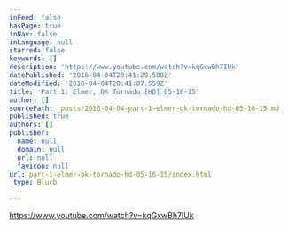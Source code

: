 ```yaml
---
inFeed: false
hasPage: true
inNav: false
inLanguage: null
starred: false
keywords: []
description: 'https://www.youtube.com/watch?v=kqGxwBh7IUk'
datePublished: '2016-04-04T20:41:29.508Z'
dateModified: '2016-04-04T20:41:07.559Z'
title: 'Part 1: Elmer, OK Tornado [HD] 05-16-15'
author: []
sourcePath: _posts/2016-04-04-part-1-elmer-ok-tornado-hd-05-16-15.md
published: true
authors: []
publisher:
  name: null
  domain: null
  url: null
  favicon: null
url: part-1-elmer-ok-tornado-hd-05-16-15/index.html
_type: Blurb

---
```

https://www.youtube.com/watch?v=kqGxwBh7IUk